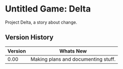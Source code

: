<h1>Untitled Game: Delta</h1>

Project Delta, a story about change.

## Version History

| Version | Whats New |
| ------- | --------- |
| 0.00    | Making plans and documenting stuff. |
